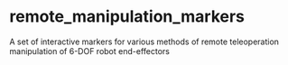 # remote_manipulation_markers
A set of interactive markers for various methods of remote teleoperation manipulation of 6-DOF robot end-effectors
